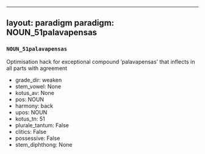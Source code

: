 
---
layout: paradigm
paradigm: NOUN_51palavapensas
---
### ` NOUN_51palavapensas `

Optimisation hack for exceptional compound ’palavapensas’ that inflects in all parts with agreement
* grade_dir: weaken
* stem_vowel: None
* kotus_av: None
* pos: NOUN
* harmony: back
* upos: NOUN
* kotus_tn: 51
* plurale_tantum: False
* clitics: False
* possessive: False
* stem_diphthong: None
